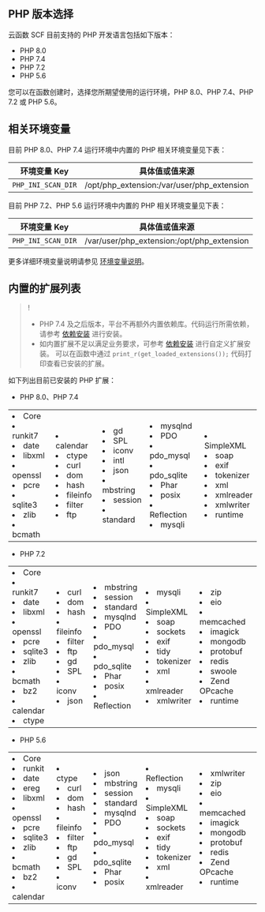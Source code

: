 

## PHP 版本选择

云函数 SCF 目前支持的 PHP 开发语言包括如下版本：

- PHP 8.0
- PHP 7.4
- PHP 7.2
- PHP 5.6

您可以在函数创建时，选择您所期望使用的运行环境，PHP 8.0、PHP 7.4、PHP 7.2 或 PHP 5.6。

## 相关环境变量

目前 PHP 8.0、PHP 7.4 运行环境中内置的 PHP 相关环境变量见下表：

| 环境变量 Key       | 具体值或值来源                             |
| ------------------ | ------------------------------------------ |
| `PHP_INI_SCAN_DIR` | /opt/php_extension:/var/user/php_extension |

目前 PHP 7.2、PHP 5.6 运行环境中内置的 PHP 相关环境变量见下表：

| 环境变量 Key       | 具体值或值来源                             |
| ------------------ | ------------------------------------------ |
| `PHP_INI_SCAN_DIR` | /var/user/php_extension:/opt/php_extension |

更多详细环境变量说明请参见 [环境变量说明](https://cloud.tencent.com/document/product/583/30228)。

## 内置的扩展列表

>!
>
>- PHP 7.4 及之后版本，平台不再额外内置依赖库。代码运行所需依赖，请参考 [依赖安装](https://cloud.tencent.com/document/product/583/39780#php-.E8.BF.90.E8.A1.8C.E6.97.B6) 进行安装。
>- 如内置扩展不足以满足业务要求，可参考 [依赖安装](https://cloud.tencent.com/document/product/583/39780#php-.E8.BF.90.E8.A1.8C.E6.97.B6) 进行自定义扩展安装。
>  可以在函数中通过 `print_r(get_loaded_extensions());` 代码打印查看已安装的扩展。

如下列出目前已安装的 PHP 扩展：

- PHP 8.0、PHP 7.4
<table>
<tbody>
<td>
<li>Core</li>
<li>runkit7</li>
<li>date</li>
<li>libxml</li>
<li>openssl</li>
<li>pcre</li>
<li>sqlite3</li>
<li>zlib</li>
<li>bcmath</li>
</td>
<td>
<li>calendar</li>
<li>ctype</li>
<li>curl</li>
<li>dom</li>
<li>hash</li>
<li>fileinfo</li>
<li>filter</li>
<li>ftp</li>
</td>
<td>
<li>gd</li>
<li>SPL</li>
<li>iconv</li>
<li>intl</li>
<li>json</li>
<li>mbstring</li>
<li>session</li>
<li>standard</li>
</td>
<td>
<li>mysqlnd</li>
<li>PDO</li>
<li>pdo_mysql</li>
<li>pdo_sqlite</li>
<li>Phar</li>
<li>posix</li>
<li>Reflection</li>
<li>mysqli</li>
</td>
<td>
<li>SimpleXML</li>
<li>soap</li>
<li>exif</li>
<li>tokenizer</li>
<li>xml</li>
<li>xmlreader</li>
<li>xmlwriter</li>
<li>runtime</li>
</td>
</tbody>
</table>



- PHP 7.2
<table>
<tbody>
<td>
<li>Core</li>
<li>runkit7</li>
<li>date</li>
<li>libxml</li>
<li>openssl</li>
<li>pcre</li>
<li>sqlite3</li>
<li>zlib</li>
<li>bcmath</li>
<li>bz2</li>
<li>calendar</li>
<li>ctype</li>
</td>
<td>
<li>curl</li>
<li>dom</li>
<li>hash</li>
<li>fileinfo</li>
<li>filter</li>
<li>ftp</li>
<li>gd</li>
<li>SPL</li>
<li>iconv</li>
<li>json</li>
</td>
<td>
<li>mbstring</li>
<li>session</li>
<li>standard</li>
<li>mysqlnd</li>
<li>PDO</li>
<li>pdo_mysql</li>
<li>pdo_sqlite</li>
<li>Phar</li>
<li>posix</li>
<li>Reflection</li>
</td>
<td>
<li>mysqli</li>
<li>SimpleXML</li>
<li>soap</li>
<li>sockets</li>
<li>exif</li>
<li>tidy</li>
<li>tokenizer</li>
<li>xml</li>
<li>xmlreader</li>
<li>xmlwriter</li>
</td>
<td>
<li>zip</li>
<li>eio</li>
<li>memcached</li>
<li>imagick</li>
<li>mongodb</li>
<li>protobuf</li>
<li>redis</li>
<li>swoole</li>
<li>Zend OPcache</li>
<li>runtime</li>
</td>
</tbody>
</table>



- PHP 5.6
<table>
<tbody>
<td>
<li>Core</li>
<li>runkit</li>
<li>date</li>
<li>ereg</li>
<li>libxml</li>
<li>openssl</li>
<li>pcre</li>
<li>sqlite3</li>
<li>zlib</li>
<li>bcmath</li>
<li>bz2</li>
<li>calendar</li>
</td>
<td>
<li>ctype</li>
<li>curl</li>
<li>dom</li>
<li>hash</li>
<li>fileinfo</li>
<li>filter</li>
<li>ftp</li>
<li>gd</li>
<li>SPL</li>
<li>iconv</li>
</td>
<td>
<li>json</li>
<li>mbstring</li>
<li>session</li>
<li>standard</li>
<li>mysqlnd</li>
<li>PDO</li>
<li>pdo_mysql</li>
<li>pdo_sqlite</li>
<li>Phar</li>
<li>posix</li>
</td>
<td>
<li>Reflection</li>
<li>mysqli</li>
<li>SimpleXML</li>
<li>soap</li>
<li>sockets</li>
<li>exif</li>
<li>tidy</li>
<li>tokenizer</li>
<li>xml</li>
<li>xmlreader</li>
</td>
<td>
<li>xmlwriter</li>
<li>zip</li>
<li>eio</li>
<li>memcached</li>
<li>imagick</li>
<li>mongodb</li>
<li>protobuf</li>
<li>redis</li>
<li>Zend OPcache</li>
<li>runtime</li>
</td>
</tbody>
</table>

